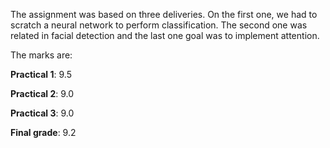 The assignment was based on three deliveries. On the first one, we had to scratch a neural network to perform classification. The second one was related in facial detection and the last one goal was to implement attention.

The marks are:

**Practical 1**: 9.5

**Practical 2**: 9.0

**Practical 3**: 9.0

**Final grade**: 9.2
